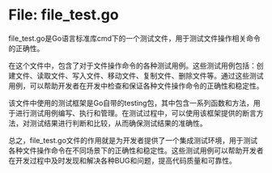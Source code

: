 # File: file_test.go

file_test.go是Go语言标准库cmd下的一个测试文件，用于测试文件操作相关命令的正确性。

在这个文件中，包含了对于文件操作命令的各种测试用例。这些测试用例包括：创建文件、读取文件、写入文件、移动文件、复制文件、删除文件等。通过这些测试用例，可以帮助开发者在开发中检查和保证各种文件操作命令的正确性和稳定性。

该文件中使用的测试框架是Go自带的testing包，其中包含一系列函数和方法，用于进行测试用例编写、执行和管理。在测试过程中，可以使用该框架提供的断言方法，对测试结果进行判断和比较，从而确保测试结果的准确性。

总之，file_test.go文件的作用就是为开发者提供了一个集成测试环境，用于测试各种文件操作命令在不同场景下的正确性和稳定性。这些测试用例可以帮助开发者在开发过程中及时发现和解决各种BUG和问题，提高代码质量和可靠性。

